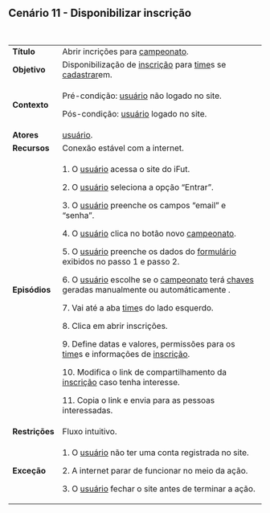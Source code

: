 ## Cenário 11 - Disponibilizar inscrição
<br>

<table class="table table-striped border">
    <tr>
        <td>
            <b>Título</b>
        </td>
        <td>
            Abrir incrições para <a href="../../lexico/#campeonato">campeonato</a>.
        </td>
    </tr>
    <tr>
        <td>
            <b>Objetivo</b>
        </td>
        <td>
            Disponibilização de  <a href="../../lexico/#inscricao">inscrição</a> para  <a href="../../lexico/#time">time</a>s se <a href="../../lexico/#cadastrar">cadastrar</a>em.
        </td>
    </tr>
    <tr>
        <td>
            <b>Contexto</b>
        </td>
        <td>
            <p>Pré-condição:  <a href="../../lexico/#usuario">usuário</a> não logado no site.</p>
            <p>Pós-condição:  <a href="../../lexico/#usuario">usuário</a> logado no site.</p>
        </td>
    </tr>
    <tr>
        <td>
            <b>Atores</b>
        </td>
        <td>
             <a href="../../lexico/#usuario">usuário</a>.
        </td>
    </tr>
    <tr>
        <td>
            <b>Recursos</b>
        </td>
        <td>
            Conexão estável com a internet.
        </td>
    </tr>
    <tr>
        <td>
            <b>Episódios</b>
        </td>
        <td>
            <p>1. O  <a href="../../lexico/#usuario">usuário</a> acessa o site do iFut.</p>
            <p>2. O  <a href="../../lexico/#usuario">usuário</a> seleciona a opção “Entrar”.</p>
            <p>3. O  <a href="../../lexico/#usuario">usuário</a> preenche os campos “email” e “senha”.</p>
            <p>4. O  <a href="../../lexico/#usuario">usuário</a> clica no botão novo <a href="../../lexico/#campeonato">campeonato</a>.</p>
            <p>5. O  <a href="../../lexico/#usuario">usuário</a> preenche os dados do  <a href="../../lexico/#formulario">formulário</a> exibidos no passo 1 e passo 2.</p>
            <p>6. O  <a href="../../lexico/#usuario">usuário</a> escolhe se o <a href="../../lexico/#campeonato">campeonato</a> terá <a href="../../lexico/#chaves">chaves</a> geradas manualmente ou automáticamente .</p>
            <p>7. Vai até a aba  <a href="../../lexico/#time">time</a>s do lado esquerdo.</p>
            <p>8. Clica em abrir inscrições.</p>
            <p>9. Define datas e valores, permissões para os  <a href="../../lexico/#time">time</a>s e informações de  <a href="../../lexico/#inscricao">inscrição</a>.</p>
            <p>10. Modifica o link de compartilhamento da  <a href="../../lexico/#inscricao">inscrição</a> caso tenha interesse.</p>
            <p>11. Copia o link e envia para as pessoas interessadas.</p>
        </td>
    </tr>
    <tr>
        <td>
            <b>Restrições</b>
        </td>
        <td>
            Fluxo intuitivo.
        </td>
    </tr>
    <tr>
        <td>
            <b>Exceção</b>
        </td>
        <td>
            <p>1. O  <a href="../../lexico/#usuario">usuário</a> não ter uma conta registrada no site.</p>
            <p>2. A internet parar de funcionar no meio da ação.</p>
            <p>3. O  <a href="../../lexico/#usuario">usuário</a> fechar o site antes de terminar a ação.</p>
        </td>
    </tr>
</table>